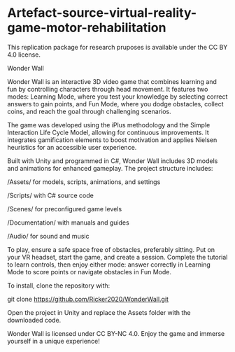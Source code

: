 # Artefact-source-virtual-reality-game-motor-rehabilitation
This replication package for research pruposes is available under the CC BY 4.0 license.

Wonder Wall

Wonder Wall is an interactive 3D video game that combines learning and fun by controlling characters through head movement. It features two modes: Learning Mode, where you test your knowledge by selecting correct answers to gain points, and Fun Mode, where you dodge obstacles, collect coins, and reach the goal through challenging scenarios.

The game was developed using the iPlus methodology and the Simple Interaction Life Cycle Model, allowing for continuous improvements. It integrates gamification elements to boost motivation and applies Nielsen heuristics for an accessible user experience.

Built with Unity and programmed in C#, Wonder Wall includes 3D models and animations for enhanced gameplay. The project structure includes:

/Assets/ for models, scripts, animations, and settings

/Scripts/ with C# source code

/Scenes/ for preconfigured game levels

/Documentation/ with manuals and guides

/Audio/ for sound and music

To play, ensure a safe space free of obstacles, preferably sitting. Put on your VR headset, start the game, and create a session. Complete the tutorial to learn controls, then enjoy either mode: answer correctly in Learning Mode to score points or navigate obstacles in Fun Mode.

To install, clone the repository with:

git clone https://github.com/Ricker2020/WonderWall.git

Open the project in Unity and replace the Assets folder with the downloaded code.

Wonder Wall is licensed under CC BY-NC 4.0. Enjoy the game and immerse yourself in a unique experience!

